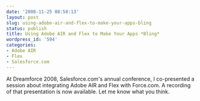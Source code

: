 ```yaml
---
date: '2008-11-25 08:58:13'
layout: post
slug: using-adobe-air-and-flex-to-make-your-apps-bling
status: publish
title: Using Adobe AIR and Flex to Make Your Apps *Bling*
wordpress_id: '594'
categories:
- Adobe AIR
- Flex
- Salesforce.com
---
```


At Dreamforce 2008, Salesforce.com's annual conference, I co-presented a session about integrating Adobe AIR and Flex with Force.com.  A recording of that presentation is now available.  Let me know what you think.



